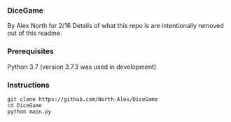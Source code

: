 ### DiceGame
By Alex North for 2/16
Details of what this repo is are intentionally removed out of this readme.

### Prerequisites
Python 3.7 (version 3.7.3 was used in development)

### Instructions
    git clone https://github.com/North-Alex/DiceGame
    cd DiceGame
    python main.py
